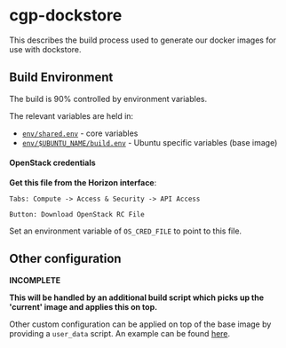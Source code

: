 # cgp-dockstore

This describes the build process used to generate our docker images for use with dockstore.

## Build Environment

The build is 90% controlled by environment variables.

The relevant variables are held in:

* [`env/shared.env`](env/shared.env) - core variables
* [`env/$UBUNTU_NAME/build.env`](env/trusty/build.env) - Ubuntu specific variables (base image)

#### OpenStack credentials

__Get this file from the Horizon interface__:

```
Tabs: Compute -> Access & Security -> API Access

Button: Download OpenStack RC File
```

Set an environment variable of `OS_CRED_FILE` to point to this file.

## Other configuration

____INCOMPLETE____

__This will be handled by an additional build script which picks up the 'current' image and applies this on top.__

Other custom configuration can be applied on top of the base image by providing a `user_data` script.  An
example can be found [here](../examples/user_data.sh).
